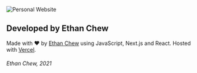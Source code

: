 ![Personal Website](https://socialify.git.ci/Ethan-Chew/Personal-Website/image?language=1&owner=1&pattern=Circuit%20Board&theme=Light)

## Developed by Ethan Chew
Made with ❤️ by [Ethan Chew](https://ethanchew.me/) using JavaScript, Next.js and React.
Hosted with [Vercel](https://vercel.com).


###### Ethan Chew, 2021
